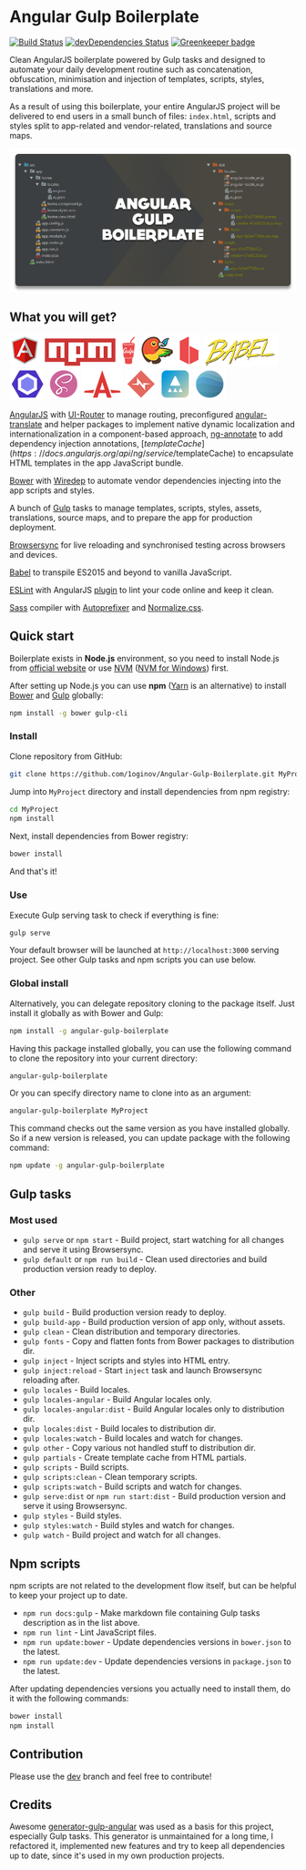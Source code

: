# Angular Gulp Boilerplate

[![Build Status](https://travis-ci.org/1oginov/Angular-Gulp-Boilerplate.svg?branch=master)](https://travis-ci.org/1oginov/Angular-Gulp-Boilerplate)
[![devDependencies Status](https://david-dm.org/1oginov/Angular-Gulp-Boilerplate/dev-status.svg)](https://david-dm.org/1oginov/Angular-Gulp-Boilerplate?type=dev)
[![Greenkeeper badge](https://badges.greenkeeper.io/1oginov/Angular-Gulp-Boilerplate.svg)](https://greenkeeper.io/)

Clean AngularJS boilerplate powered by Gulp tasks and designed to automate your daily development routine such as
concatenation, obfuscation, minimisation and injection of templates, scripts, styles, translations and more.

As a result of using this boilerplate, your entire AngularJS project will be delivered to end users in a small bunch of
files: `index.html`, scripts and styles split to app-related and vendor-related, translations and source maps.

![Teaser](https://raw.githubusercontent.com/1oginov/Angular-Gulp-Boilerplate/master/github/teaser.png)

## What you will get?

[![AngularJS](https://raw.githubusercontent.com/1oginov/Angular-Gulp-Boilerplate/master/github/angular.png)](https://angularjs.org)
[![npm](https://raw.githubusercontent.com/1oginov/Angular-Gulp-Boilerplate/master/github/npm.png)](https://www.npmjs.com)
[![Gulp](https://raw.githubusercontent.com/1oginov/Angular-Gulp-Boilerplate/master/github/gulp.png)](https://gulpjs.com)
[![Bower](https://raw.githubusercontent.com/1oginov/Angular-Gulp-Boilerplate/master/github/bower.png)](https://bower.io)
[![Browsersync](https://raw.githubusercontent.com/1oginov/Angular-Gulp-Boilerplate/master/github/browsersync.png)](https://browsersync.io)
[![Babel](https://raw.githubusercontent.com/1oginov/Angular-Gulp-Boilerplate/master/github/babel.png)](https://babeljs.io)
[![ESLint](https://raw.githubusercontent.com/1oginov/Angular-Gulp-Boilerplate/master/github/eslint.png)](https://eslint.org)
[![Sass](https://raw.githubusercontent.com/1oginov/Angular-Gulp-Boilerplate/master/github/sass.png)](https://sass-lang.com)
[![Autoprefixer](https://raw.githubusercontent.com/1oginov/Angular-Gulp-Boilerplate/master/github/autoprefixer.png)](https://autoprefixer.github.io)
[![Normalize.css](https://raw.githubusercontent.com/1oginov/Angular-Gulp-Boilerplate/master/github/normalize.png)](https://necolas.github.io/normalize.css)
[![UI-Router](https://raw.githubusercontent.com/1oginov/Angular-Gulp-Boilerplate/master/github/ui-router.png)](https://ui-router.github.io)
[![angular-translate](https://raw.githubusercontent.com/1oginov/Angular-Gulp-Boilerplate/master/github/angular-translate.png)](https://angular-translate.github.io)

[AngularJS](https://angularjs.org) with [UI-Router](https://ui-router.github.io) to manage routing, preconfigured
[angular-translate](https://angular-translate.github.io) and helper packages to implement native dynamic localization
and internationalization in a component-based approach, [ng-annotate](https://www.npmjs.com/package/ng-annotate) to add
dependency injection annotations, [$templateCache](https://docs.angularjs.org/api/ng/service/$templateCache) to
encapsulate HTML templates in the app JavaScript bundle.

[Bower](https://bower.io) with [Wiredep](https://www.npmjs.com/package/wiredep) to automate vendor dependencies
injecting into the app scripts and styles.

A bunch of [Gulp](https://gulpjs.com) tasks to manage templates, scripts, styles, assets, translations, source maps, and
to prepare the app for production deployment.

[Browsersync](https://browsersync.io) for live reloading and synchronised testing across browsers and devices.

[Babel](https://babeljs.io) to transpile ES2015 and beyond to vanilla JavaScript.

[ESLint](https://eslint.org) with AngularJS [plugin](https://www.npmjs.com/package/eslint-plugin-angular) to lint your
code online and keep it clean.

[Sass](https://sass-lang.com) compiler with [Autoprefixer](https://autoprefixer.github.io) and
[Normalize.css](https://necolas.github.io/normalize.css).

## Quick start

Boilerplate exists in **Node.js** environment, so you need to install Node.js from
[official website](https://nodejs.org) or use [NVM](https://github.com/creationix/nvm)
([NVM for Windows](https://github.com/coreybutler/nvm-windows)) first.   

After setting up Node.js you can use **npm** ([Yarn](https://yarnpkg.com) is an alternative) to install
[Bower](https://bower.io) and [Gulp](https://gulpjs.com) globally:

```sh
npm install -g bower gulp-cli
```

### Install

Clone repository from GitHub:

```sh
git clone https://github.com/1oginov/Angular-Gulp-Boilerplate.git MyProject
```

Jump into `MyProject` directory and install dependencies from npm registry:

```sh
cd MyProject
npm install
```

Next, install dependencies from Bower registry:

```sh
bower install
```

And that's it!

### Use

Execute Gulp serving task to check if everything is fine:

```sh
gulp serve
```

Your default browser will be launched at `http://localhost:3000` serving project. See other Gulp tasks and npm scripts
you can use below.

### Global install

Alternatively, you can delegate repository cloning to the package itself. Just install it globally as with Bower and
Gulp:

```sh
npm install -g angular-gulp-boilerplate
```

Having this package installed globally, you can use the following command to clone the repository into your current
directory:

```sh
angular-gulp-boilerplate
```

Or you can specify directory name to clone into as an argument:

```sh
angular-gulp-boilerplate MyProject
```

This command checks out the same version as you have installed globally. So if a new version is released, you can update
package with the following command:

```sh
npm update -g angular-gulp-boilerplate
```

## Gulp tasks

### Most used

* `gulp serve` or `npm start` - Build project, start watching for all changes and serve it using Browsersync.
* `gulp default` or `npm run build` - Clean used directories and build production version ready to deploy.

### Other

* `gulp build` - Build production version ready to deploy.
* `gulp build-app` - Build production version of app only, without assets.
* `gulp clean` - Clean distribution and temporary directories.
* `gulp fonts` - Copy and flatten fonts from Bower packages to distribution dir.
* `gulp inject` - Inject scripts and styles into HTML entry.
* `gulp inject:reload` - Start `inject` task and launch Browsersync reloading after.
* `gulp locales` - Build locales.
* `gulp locales-angular` - Build Angular locales only.
* `gulp locales-angular:dist` - Build Angular locales only to distribution dir.
* `gulp locales:dist` - Build locales to distribution dir.
* `gulp locales:watch` - Build locales and watch for changes.
* `gulp other` - Copy various not handled stuff to distribution dir.
* `gulp partials` - Create template cache from HTML partials.
* `gulp scripts` - Build scripts.
* `gulp scripts:clean` - Clean temporary scripts.
* `gulp scripts:watch` - Build scripts and watch for changes.
* `gulp serve:dist` or `npm run start:dist` - Build production version and serve it using Browsersync.
* `gulp styles` - Build styles.
* `gulp styles:watch` - Build styles and watch for changes.
* `gulp watch` - Build project and watch for all changes.

## Npm scripts

npm scripts are not related to the development flow itself, but can be helpful to keep your project up to date.

* `npm run docs:gulp` - Make markdown file containing Gulp tasks description as in the list above.
* `npm run lint` - Lint JavaScript files.
* `npm run update:bower` - Update dependencies versions in `bower.json` to the latest.
* `npm run update:dev` - Update dependencies versions in `package.json` to the latest.

After updating dependencies versions you actually need to install them, do it with the following commands:

```sh
bower install
npm install
```

## Contribution

Please use the [dev](https://github.com/1oginov/Angular-Gulp-Boilerplate/tree/dev) branch and feel free to contribute!

## Credits

Awesome [generator-gulp-angular](https://github.com/Swiip/generator-gulp-angular) was used as a basis for this project,
especially Gulp tasks. This generator is unmaintained for a long time, I refactored it, implemented new features and try
to keep all dependencies up to date, since it's used in my own production projects.
